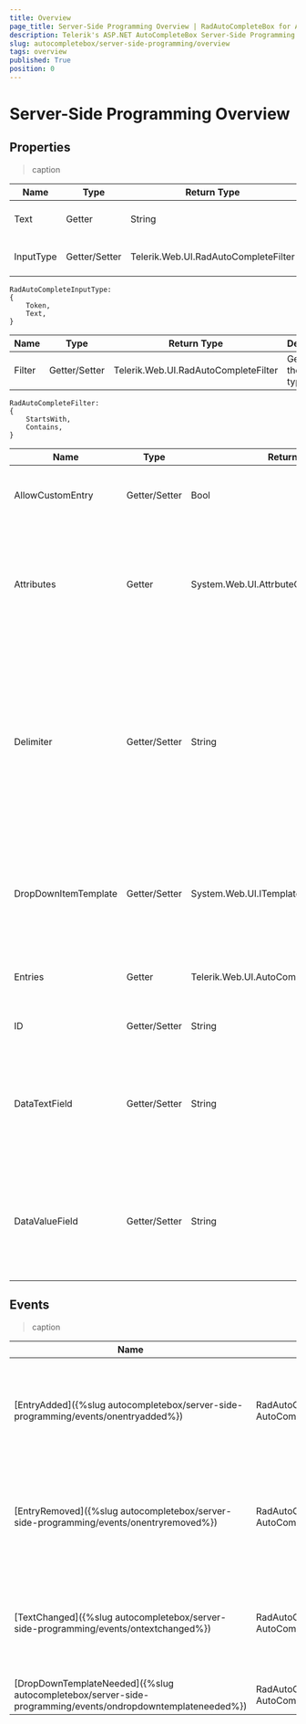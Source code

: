 ```yaml
---
title: Overview
page_title: Server-Side Programming Overview | RadAutoCompleteBox for ASP.NET AJAX Documentation
description: Telerik's ASP.NET AutoCompleteBox Server-Side Programming Overview
slug: autocompletebox/server-side-programming/overview
tags: overview
published: True
position: 0
---
```


# Server-Side Programming Overview



## Properties


>caption  

| Name | Type | Return Type | Description |
| ------ | ------ | ------ | ------ |
|Text|Getter|String|Gets the text of the input area.|
|InputType|Getter/Setter|Telerik.Web.UI.RadAutoCompleteFilter|Gets/sets the input type.|

````ASPNET
RadAutoCompleteInputType:
{
	Token,
	Text,
}
````

| Name | Type | Return Type | Description |
| ------ | ------ | ------ | ------ |
|Filter|Getter/Setter|Telerik.Web.UI.RadAutoCompleteFilter|Gets/sets the filter type.|

````ASPNET
RadAutoCompleteFilter:
{
	StartsWith,
	Contains,
}
````

| Name | Type | Return Type | Description |
| ------ | ------ | ------ | ------ |
|AllowCustomEntry|Getter/Setter|Bool|Determines whether custom entris will be allowed.|
|Attributes|Getter|System.Web.UI.AttrbuteCollection|Gets the collection of arbitrary attributes that do not correspond to the properties of the control.|
|Delimiter|Getter/Setter|String|Gets/sets a value indicating what delimiter should be used when the control displays the selected entries as a	sequence of strings (when InputType is set to "Text").|
|DropDownItemTemplate|Getter/Setter|System.Web.UI.ITemplate|Gets/sets the template for the items that appear in the drop-down container.|
|Entries|Getter|Telerik.Web.UI.AutoCompleteBoxEntryCollection|Gets a collection of the selected entries.|
|ID|Getter/Setter|String|Gets/sets the server ID.|
|DataTextField|Getter/Setter|String|Gets/sets the field of the data source that provides the text content of the drop-down items.|
|DataValueField|Getter/Setter|String|Gets/sets the field of the data source that provides the value content of the drop-down items.|

## Events


>caption  

| Name | Parameters | Description |
| ------ | ------ | ------ |
|[EntryAdded]({%slug autocompletebox/server-side-programming/events/onentryadded%})|RadAutoCompleteBox object, AutoCompleteEntryEventArgs|Fires when an entry is added to the Entries collection of RadAutoCompleteBox. The event is raised only when the input type of RadAutoCompleteBox is set to "Token".|
|[EntryRemoved]({%slug autocompletebox/server-side-programming/events/onentryremoved%})|RadAutoCompleteBox object, AutoCompleteEntryEventArgs|Fires when an entry is removed from the Entries collection of RadAutoCompleteBox. The event is raised only when the input type of RadAutoCompleteBox is set to "Token".|
|[TextChanged]({%slug autocompletebox/server-side-programming/events/ontextchanged%})|RadAutoCompleteBox object, AutoCompleteTextEventArgs|Fires when the text is changed in the input area of RadAutoCompleteBox. The event is raised only when the input type of RadAutoCompleteBox is set to "Text".|
|[DropDownTemplateNeeded]({%slug autocompletebox/server-side-programming/events/ondropdowntemplateneeded%})|RadAutoCompleteBox object, AutoCompleteDropDownItemEventArgs|Fires before template is being applied to the drop-down item.|
